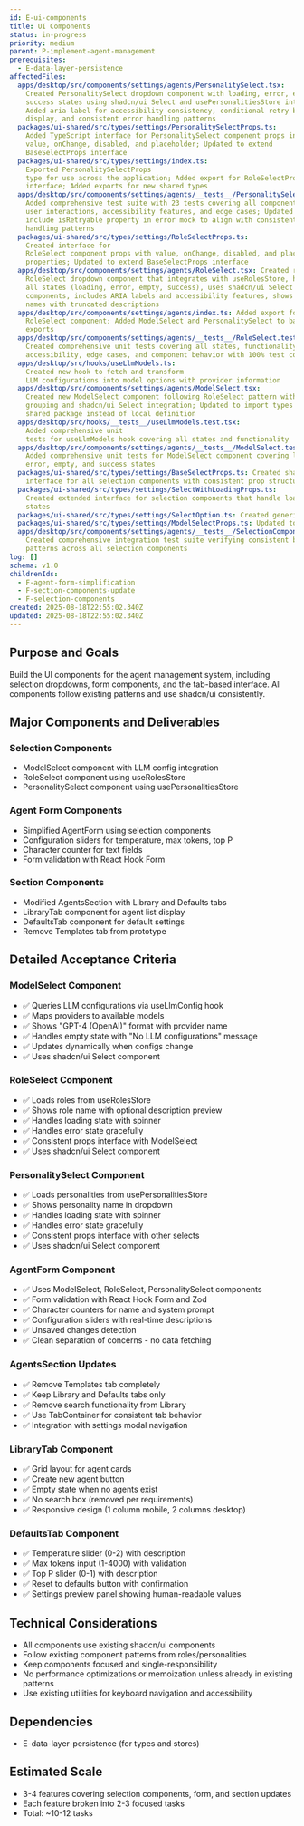 ```yaml
---
id: E-ui-components
title: UI Components
status: in-progress
priority: medium
parent: P-implement-agent-management
prerequisites:
  - E-data-layer-persistence
affectedFiles:
  apps/desktop/src/components/settings/agents/PersonalitySelect.tsx:
    Created PersonalitySelect dropdown component with loading, error, empty, and
    success states using shadcn/ui Select and usePersonalitiesStore integration;
    Added aria-label for accessibility consistency, conditional retry button
    display, and consistent error handling patterns
  packages/ui-shared/src/types/settings/PersonalitySelectProps.ts:
    Added TypeScript interface for PersonalitySelect component props including
    value, onChange, disabled, and placeholder; Updated to extend
    BaseSelectProps interface
  packages/ui-shared/src/types/settings/index.ts:
    Exported PersonalitySelectProps
    type for use across the application; Added export for RoleSelectProps
    interface; Added exports for new shared types
  apps/desktop/src/components/settings/agents/__tests__/PersonalitySelect.test.tsx:
    Added comprehensive test suite with 23 tests covering all component states,
    user interactions, accessibility features, and edge cases; Updated test to
    include isRetryable property in error mock to align with consistent error
    handling patterns
  packages/ui-shared/src/types/settings/RoleSelectProps.ts:
    Created interface for
    RoleSelect component props with value, onChange, disabled, and placeholder
    properties; Updated to extend BaseSelectProps interface
  apps/desktop/src/components/settings/agents/RoleSelect.tsx: Created reusable
    RoleSelect dropdown component that integrates with useRolesStore, handles
    all states (loading, error, empty, success), uses shadcn/ui Select
    components, includes ARIA labels and accessibility features, shows role
    names with truncated descriptions
  apps/desktop/src/components/settings/agents/index.ts: Added export for
    RoleSelect component; Added ModelSelect and PersonalitySelect to barrel
    exports
  apps/desktop/src/components/settings/agents/__tests__/RoleSelect.test.tsx:
    Created comprehensive unit tests covering all states, functionality,
    accessibility, edge cases, and component behavior with 100% test coverage
  apps/desktop/src/hooks/useLlmModels.ts:
    Created new hook to fetch and transform
    LLM configurations into model options with provider information
  apps/desktop/src/components/settings/agents/ModelSelect.tsx:
    Created new ModelSelect component following RoleSelect pattern with provider
    grouping and shadcn/ui Select integration; Updated to import types from
    shared package instead of local definition
  apps/desktop/src/hooks/__tests__/useLlmModels.test.tsx:
    Added comprehensive unit
    tests for useLlmModels hook covering all states and functionality
  apps/desktop/src/components/settings/agents/__tests__/ModelSelect.test.tsx:
    Added comprehensive unit tests for ModelSelect component covering loading,
    error, empty, and success states
  packages/ui-shared/src/types/settings/BaseSelectProps.ts: Created shared base
    interface for all selection components with consistent prop structure
  packages/ui-shared/src/types/settings/SelectWithLoadingProps.ts:
    Created extended interface for selection components that handle loading
    states
  packages/ui-shared/src/types/settings/SelectOption.ts: Created generic option structure for consistency across selection components
  packages/ui-shared/src/types/settings/ModelSelectProps.ts: Updated to extend BaseSelectProps interface
  apps/desktop/src/components/settings/agents/__tests__/SelectionComponents.integration.test.tsx:
    Created comprehensive integration test suite verifying consistent behavior
    patterns across all selection components
log: []
schema: v1.0
childrenIds:
  - F-agent-form-simplification
  - F-section-components-update
  - F-selection-components
created: 2025-08-18T22:55:02.340Z
updated: 2025-08-18T22:55:02.340Z
---
```


## Purpose and Goals

Build the UI components for the agent management system, including selection dropdowns, form components, and the tab-based interface. All components follow existing patterns and use shadcn/ui consistently.

## Major Components and Deliverables

### Selection Components

- ModelSelect component with LLM config integration
- RoleSelect component using useRolesStore
- PersonalitySelect component using usePersonalitiesStore

### Agent Form Components

- Simplified AgentForm using selection components
- Configuration sliders for temperature, max tokens, top P
- Character counter for text fields
- Form validation with React Hook Form

### Section Components

- Modified AgentsSection with Library and Defaults tabs
- LibraryTab component for agent list display
- DefaultsTab component for default settings
- Remove Templates tab from prototype

## Detailed Acceptance Criteria

### ModelSelect Component

- ✅ Queries LLM configurations via useLlmConfig hook
- ✅ Maps providers to available models
- ✅ Shows "GPT-4 (OpenAI)" format with provider name
- ✅ Handles empty state with "No LLM configurations" message
- ✅ Updates dynamically when configs change
- ✅ Uses shadcn/ui Select component

### RoleSelect Component

- ✅ Loads roles from useRolesStore
- ✅ Shows role name with optional description preview
- ✅ Handles loading state with spinner
- ✅ Handles error state gracefully
- ✅ Consistent props interface with ModelSelect
- ✅ Uses shadcn/ui Select component

### PersonalitySelect Component

- ✅ Loads personalities from usePersonalitiesStore
- ✅ Shows personality name in dropdown
- ✅ Handles loading state with spinner
- ✅ Handles error state gracefully
- ✅ Consistent props interface with other selects
- ✅ Uses shadcn/ui Select component

### AgentForm Component

- ✅ Uses ModelSelect, RoleSelect, PersonalitySelect components
- ✅ Form validation with React Hook Form and Zod
- ✅ Character counters for name and system prompt
- ✅ Configuration sliders with real-time descriptions
- ✅ Unsaved changes detection
- ✅ Clean separation of concerns - no data fetching

### AgentsSection Updates

- ✅ Remove Templates tab completely
- ✅ Keep Library and Defaults tabs only
- ✅ Remove search functionality from Library
- ✅ Use TabContainer for consistent tab behavior
- ✅ Integration with settings modal navigation

### LibraryTab Component

- ✅ Grid layout for agent cards
- ✅ Create new agent button
- ✅ Empty state when no agents exist
- ✅ No search box (removed per requirements)
- ✅ Responsive design (1 column mobile, 2 columns desktop)

### DefaultsTab Component

- ✅ Temperature slider (0-2) with description
- ✅ Max tokens input (1-4000) with validation
- ✅ Top P slider (0-1) with description
- ✅ Reset to defaults button with confirmation
- ✅ Settings preview panel showing human-readable values

## Technical Considerations

- All components use existing shadcn/ui components
- Follow existing component patterns from roles/personalities
- Keep components focused and single-responsibility
- No performance optimizations or memoization unless already in existing patterns
- Use existing utilities for keyboard navigation and accessibility

## Dependencies

- E-data-layer-persistence (for types and stores)

## Estimated Scale

- 3-4 features covering selection components, form, and section updates
- Each feature broken into 2-3 focused tasks
- Total: ~10-12 tasks
